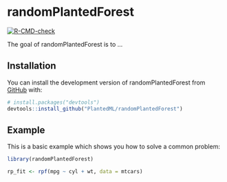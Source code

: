 # randomPlantedForest

<!-- badges: start -->
[![R-CMD-check](https://github.com/PlantedML/randomPlantedForest/workflows/R-CMD-check/badge.svg)](https://github.com/PlantedML/randomPlantedForest/actions)
<!-- badges: end -->

The goal of randomPlantedForest is to ...

## Installation

You can install the development version of randomPlantedForest from [GitHub](https://github.com/) with:

``` r
# install.packages("devtools")
devtools::install_github("PlantedML/randomPlantedForest")
```

## Example

This is a basic example which shows you how to solve a common problem:

``` r
library(randomPlantedForest)

rp_fit <- rpf(mpg ~ cyl + wt, data = mtcars)
```

